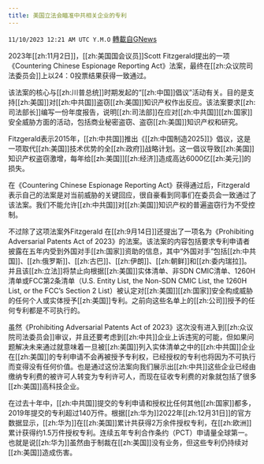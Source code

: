```yaml
---
title: 美国立法会瞄准中共相关企业的专利
---
```

`11/10/2023 12:21 AM UTC Y.M.O` [轉載自GNews](https://gnews.org/articles/1952528)

2023年[[zh:11月2日]]，[[zh:美国国会议员]]Scott Fitzgerald提出的一项《Countering Chinese Espionage Reporting Act》法案，最终在[[zh:众议院司法委员会]]上以24：0投票结果获得一致通过。

该法案的核心与[[zh:川普总统]]时期发起的“[[zh:中国]]倡议”活动有关。目的是支持[[zh:美国]]对[[zh:中共国]]盗窃[[zh:美国]]知识产权作出反应。该法案要求[[zh:司法部长]]编写一份年度报告，说明[[zh:司法部]]在应对[[zh:中共国]][[zh:国家]]安全威胁方面的活动，包括商业秘密盗窃、盗窃[[zh:美国]]知识产权和研究。

Fitzgerald表示2015年，[[zh:中共国]]推出《[[zh:中国制造2025]]》倡议，这是一项取代[[zh:美国]]技术优势的全[[zh:政府]]战略计划。这一倡议导致[[zh:美国]]知识产权盗窃激增，每年给[[zh:美国]][[zh:经济]]造成高达6000亿[[zh:美元]]的损失。

在《Countering Chinese Espionage Reporting Act》获得通过后，Fitzgerald表示自己的法案是对当前威胁的关键回应，很自豪看到同事们在委员会一致通过了该法案。我们不能允许[[zh:中共国]]对[[zh:美国]]知识产权的普遍盗窃行为不受控制。

不过除了这项法案外Fitzgerald 在[[zh:9月14日]]还提出了一项名为《Prohibiting Adversarial Patents Act of 2023》的法案。该法案的内容包括要求专利申请者披露在五年内受到外国对手[[zh:国家]]资助的信息，其中“外国对手”包括[[zh:中共国]]、[[zh:俄罗斯]]、[[zh:古巴]]、[[zh:伊朗]]、[[zh:朝鲜]]和[[zh:委内瑞拉]]。并且该[[zh:立法]]将禁止向根据[[zh:美国]]实体清单、非SDN CMIC清单、1260H清单或FCC第2条清单（U.S. Entity List, the Non-SDN CMIC List, the 1260H List, or the FCC’s Section 2 List）被认定对[[zh:美国]][[zh:国家]]安全构成威胁的任何个人或实体授予[[zh:美国]]专利。之前向这些名单上的[[zh:公司]]授予的任何专利都是不可执行的。

虽然《Prohibiting Adversarial Patents Act of 2023》这次没有进入到[[zh:众议院司法委员会]]审议，并且还要考虑到[[zh:中共]]企业上诉违宪的可能，但如果问题解决未来通过就意味着一旦被[[zh:美国]]列入实体清单之中的[[zh:中共国]]企业在[[zh:美国]]的专利申请不会再被授予专利权，已经授权的专利也将因为不可执行而变得没有任何价值。也是通过这份法案向我们展示出[[zh:中共]]这些企业已经由缴纳专利费的被许可人转变为专利许可人，而现在征收专利费的对象就包括了很多[[zh:美国]]高科技企业。

在过去十年中，[[zh:中共国]]提交的专利申请和授权比任何其他[[zh:国家]]都多，2019年提交的专利超过140万件。根据[[zh:华为]]2022年[[zh:12月31日]]的官方数据显示，[[zh:华为]]在[[zh:美国]]累计共获得2万余件授权专利，在[[zh:欧洲]]累计获得约1.5万件授权专利。连续五年专利合作条约（PCT）申请量全球第一。也就是说[[zh:华为]]虽然由于制裁在[[zh:美国]]没有业务，但这些专利仍持续对[[zh:美国]]造成伤害。

